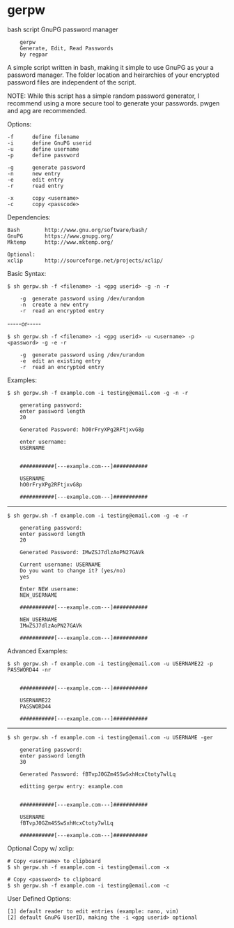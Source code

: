 # gerpw
bash script GnuPG password manager

		gerpw
		Generate, Edit, Read Passwords
		by regpar


A simple script written in bash, making it simple
to use GnuPG as your a password manager. The folder location
and heirarchies of your encrypted password files are 
independent of the script.

NOTE: While this script has a simple random password generator, I recommend using a more secure 
tool to generate your passwords. pwgen and apg are recommended.

Options:

	-f  	define filename			
	-i 		define GnuPG userid
	-u  	define username
	-p  	define password

	-g		generate password
	-n		new entry
	-e		edit entry		
	-r		read entry

	-x		copy <username>
	-c		copy <passcode>

Dependencies:

	Bash		http://www.gnu.org/software/bash/
	GnuPG		https://www.gnupg.org/
	Mktemp		http://www.mktemp.org/
	
	Optional:
	xclip		http://sourceforge.net/projects/xclip/

Basic Syntax:

	$ sh gerpw.sh -f <filename> -i <gpg userid> -g -n -r

		-g	generate password using /dev/urandom
		-n	create a new entry
		-r	read an encrypted entry

-----or-----

	$ sh gerpw.sh -f <filename> -i <gpg userid> -u <username> -p <password> -g -e -r

		-g	generate password using /dev/urandom
		-e	edit an existing entry
		-r	read an encrypted entry
	

Examples:

	$ sh gerpw.sh -f example.com -i testing@email.com -g -n -r
	
		generating password:
		enter password length
		20
		
		Generated Password: hO0rFryXPg2RFtjxvG8p
		
		enter username:
		USERNAME
		
		
		###########[---example.com---]###########

		USERNAME
		hO0rFryXPg2RFtjxvG8p

		###########[---example.com---]###########

----------------

	$ sh gerpw.sh -f example.com -i testing@email.com -g -e -r
		
		generating password:
		enter password length
		20
		
		Generated Password: IMwZSJ7dlzAoPN27GAVk
		
		Current username: USERNAME
		Do you want to change it? (yes/no)
		yes
		
		Enter NEW username:
		NEW_USERNAME

		###########[---example.com---]###########
		
		NEW_USERNAME
		IMwZSJ7dlzAoPN27GAVk
		
		###########[---example.com---]###########

Advanced Examples:

	$ sh gerpw.sh -f example.com -i testing@email.com -u USERNAME22 -p PASSWORD44 -nr

	     	
		###########[---example.com---]###########

		USERNAME22
		PASSWORD44

		###########[---example.com---]###########

----------------

	$ sh gerpw.sh -f example.com -i testing@email.com -u USERNAME -ger

		generating password:
		enter password length
		30

		Generated Password: fBTvpJ0GZm4SSwSxhHcxCtoty7wlLq

		editting gerpw entry: example.com


		###########[---example.com---]###########

		USERNAME
		fBTvpJ0GZm4SSwSxhHcxCtoty7wlLq

		###########[---example.com---]###########


Optional Copy w/ xclip:

	# Copy <username> to clipboard
	$ sh gerpw.sh -f example.com -i testing@email.com -x

	# Copy <password> to clipboard
	$ sh gerpw.sh -f example.com -i testing@email.com -c


User Defined Options:

	[1] default reader to edit entries (example: nano, vim)
	[2] default GnuPG UserID, making the -i <gpg userid> optional
